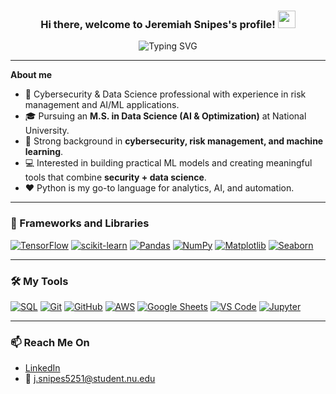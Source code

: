 <h3 align="center"> 
  Hi there, welcome to Jeremiah Snipes's profile!
  <img src="https://media.giphy.com/media/hvRJCLFzcasrR4ia7z/giphy.gif" width="28">
</h3>

<p align="center">
  <img src="https://readme-typing-svg.demolab.com?font=Fira+Code&duration=4000&pause=1000&color=9B242D&center=true&vCenter=true&width=600&lines=Cybersecurity+%26+Data+Science+Professional;M.S.+Data+Science+(AI+%26+Optimization);Exploring+Machine+Learning+%26+Deep+Learning;Always+learning+new+things!" alt="Typing SVG" />
</p>

---

**About me**

- 💼 Cybersecurity & Data Science professional with experience in risk management and AI/ML applications.  
- 🎓 Pursuing an **M.S. in Data Science (AI & Optimization)** at National University.  
- 🧠 Strong background in **cybersecurity, risk management, and machine learning**.  
- 💻 Interested in building practical ML models and creating meaningful tools that combine **security + data science**.  
- ❤️ Python is my go-to language for analytics, AI, and automation.  

---

### 🧰 Frameworks and Libraries

<p>
    <a href="#"><img alt="TensorFlow" src="https://img.shields.io/badge/TensorFlow-FF6F00.svg?logo=TensorFlow&logoColor=white"></a>
    <a href="#"><img alt="scikit-learn" src="https://img.shields.io/badge/scikit--learn-F7931E.svg?logo=scikit-learn&logoColor=white"></a>
    <a href="#"><img alt="Pandas" src="https://img.shields.io/badge/pandas-150458.svg?logo=pandas&logoColor=white"></a>
    <a href="#"><img alt="NumPy" src="https://img.shields.io/badge/numpy-013243.svg?logo=numpy&logoColor=white"></a>
    <a href="#"><img alt="Matplotlib" src="https://img.shields.io/badge/Matplotlib-11557c.svg?logo=plotly&logoColor=white"></a>
    <a href="#"><img alt="Seaborn" src="https://img.shields.io/badge/Seaborn-0099CC.svg?logoColor=white"></a>
</p>

---

### 🛠️ My Tools

<p>
    <a href="https://www.mysql.com/"><img alt="SQL" src="https://custom-icon-badges.demolab.com/badge/SQL-025E8C.svg?logo=database&logoColor=white"></a>
    <a href="#"><img alt="Git" src="https://img.shields.io/badge/Git-F05033.svg?logo=git&logoColor=white"></a>
    <a href="#"><img alt="GitHub" src="https://img.shields.io/badge/GitHub-000?&logo=GitHub"></a>
    <a href="#"><img alt="AWS" src="https://img.shields.io/badge/Amazon%20AWS-232F3E.svg?logo=amazon-aws&logoColor=white"></a>
    <a href="#"><img alt="Google Sheets" src="https://img.shields.io/badge/Sheets-34A853.svg?logo=google-sheets&logoColor=white"></a>
    <a href="#"><img alt="VS Code" src="https://img.shields.io/badge/VS%20Code-0078d7.svg?logo=visual-studio-code&logoColor=white"></a>
    <a href="#"><img alt="Jupyter" src="https://img.shields.io/badge/Jupyter-F37626.svg?logo=jupyter&logoColor=white"></a>
</p>

---

### 📫 Reach Me On

- [LinkedIn](https://www.linkedin.com/in/jeremiah-snipes-105229199/)  
- 📧 j.snipes5251@student.nu.edu

